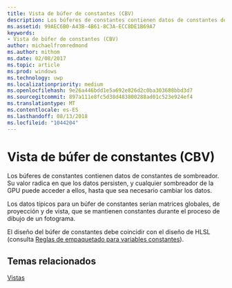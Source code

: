 ```yaml
---
title: Vista de búfer de constantes (CBV)
description: Los búferes de constantes contienen datos de constantes de sombreador. Su valor radica en que los datos persisten, y cualquier sombreador de la GPU puede acceder a ellos, hasta que sea necesario cambiar los datos.
ms.assetid: 99AEC6B0-A43B-4B61-8C3A-ECC8DE1B69A7
keywords:
- Vista de búfer de constantes (CBV)
author: michaelfromredmond
ms.author: mithom
ms.date: 02/08/2017
ms.topic: article
ms.prod: windows
ms.technology: uwp
ms.localizationpriority: medium
ms.openlocfilehash: 9e26a446bdd1e5a692e826d2c0ba303688bbd3d7
ms.sourcegitcommit: 897a111e8fc5d38d483800288ad01c523e924ef4
ms.translationtype: MT
ms.contentlocale: es-ES
ms.lasthandoff: 08/13/2018
ms.locfileid: "1044204"
---
```

# <a name="constant-buffer-view-cbv"></a>Vista de búfer de constantes (CBV)


Los búferes de constantes contienen datos de constantes de sombreador. Su valor radica en que los datos persisten, y cualquier sombreador de la GPU puede acceder a ellos, hasta que sea necesario cambiar los datos.

Los datos típicos para un búfer de constantes serían matrices globales, de proyección y de vista, que se mantienen constantes durante el proceso de dibujo de un fotograma.

El diseño del búfer de constantes debe coincidir con el diseño de HLSL (consulta [Reglas de empaquetado para variables constantes](https://msdn.microsoft.com/library/windows/desktop/bb509632.aspx)).

## <a name="span-idrelated-topicsspanrelated-topics"></a><span id="related-topics"></span>Temas relacionados


[Vistas](views.md)

 

 




